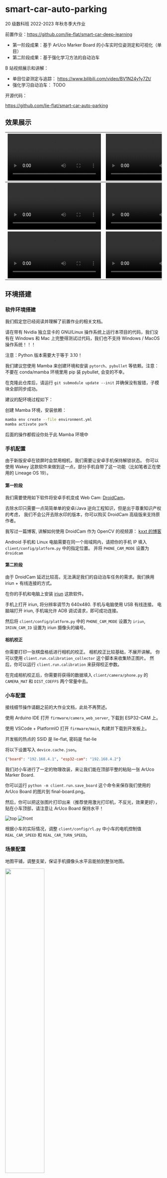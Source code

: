 # smart-car-auto-parking

20 级数科班 2022-2023 年秋冬季大作业

前置作业：https://github.com/lie-flat/smart-car-deep-learning

- 第一阶段成果：基于 ArUco Marker Board 的小车实时位姿测定和可视化（单目）
- 第二阶段成果：基于强化学习方法的自动泊车

B 站视频展示和讲解：

- 单目位姿测定与追踪： https://www.bilibili.com/video/BV1N24y1y7Zt/
- 强化学习自动泊车： TODO

开源代码：

https://github.com/lie-flat/smart-car-auto-parking

## 效果展示

| <video src="https://github.com/lie-flat/smart-car-auto-parking/raw/main/resources/videos/1.0-full.mp4"><br />直线倒车入库<br />完全部署模式 | <video src="resources/videos/1.0-sim.mp4"><br />直线倒车入库<br />数字孪生模式 |
| ------------------------------------------------------------ | ------------------------------------------------------------ |
| <video src="resources/videos/2.120-full.mp4"><br />斜后方 120 度倒车入库<br />完全部署模式 | <video src="resources/videos/2.120-sim.mp4"><br />斜后方 120 度倒车入库<br />数字孪生模式 |
| <video src="resources/videos/2.120-full2.mp4"><br />斜后方 120 度倒车入库<br />完全部署模式（另一次录制） | <video src="resources/videos/3.90-full.mp4"><br />斜后方 90 度倒车入库<br />完全部署模式 |



## 环境搭建

### 软件环境搭建

我们假定您已经阅读并理解了前置作业的相关文档。

请在带有 Nvidia 独立显卡的 GNU/Linux 操作系统上运行本项目的代码，我们没有在 Windows 和 Mac 上完整得测试过代码，我们也不支持 Windows / MacOS 操作系统！！！

注意：Python 版本需要大于等于 3.10！

我们建议您使用 Mamba 来创建环境和安装 `pytorch`、`pybullet` 等依赖。注意：不要在 conda/mamba 环境里用 pip 装 pybullet, 会变的不幸。

在克隆此仓库后，请运行 `git submodule update --init` 并确保没有报错，子模块全部同步成功。

建议的配环境过程如下：

创建 Mamba 环境，安装依赖：

```bash
mamba env create --file environment.yml
mamba activate park
```

后面的操作都假设你处于此 Mamba 环境中

### 手机配置

由于新版安卓在锁屏时会禁用相机，我们需要让安卓手机保持解锁状态。
你可以使用 Wakey 这款软件来做到这一点，部分手机自带了这一功能（比如笔者正在使用的 Lineage OS 19）。

#### 第一阶段

我们需要使用如下软件将安卓手机变成 Web Cam: [DroidCam](https://www.dev47apps.com/)。

去除水印只需要一点简简单单的安卓/Java 逆向工程知识，但是出于尊重知识产权的考虑，
我们不会公开去除水印的版本，你可以购买 DroidCam 高级版来支持原作者。

我写过一篇博客, 讲解如何使用 DroidCam 作为 OpenCV 的视频源： [kxxt 的博客](https://www.kxxt.dev/blog/use-android-devices-as-cameras-in-opencv/)

Android 手机和 Linux 电脑需要在同一个局域网内，请把你的手机 IP 填入 `client/config/platform.py` 中的指定位置。
并将 `PHONE_CAM_MODE` 设置为 `droidcam`

#### 第二阶段

由于 DroidCam 延迟比较高，无法满足我们的自动泊车任务的需求。我们换用 iriun + 有线连接的方式。

在你的手机和电脑上安装 [iriun](https://iriun.com/) 这款软件。

手机上打开 iriun, 将分辨率调节为 640x480. 手机与电脑使用 USB 有线连接。
电脑端打开 iriun, 手机端允许 ADB 调试请求，即可成功连接。

然后将 `client/config/platform.py` 中的 `PHONE_CAM_MODE` 设置为 `iriun`,
`IRIUN_CAM_ID` 设置为 iriun 摄像头的编号。

#### 相机校正

你需要打印一张棋盘格纸进行相机的校正。 相机校正比较基础，不展开讲解。
你可以使用 `client.run.calibration_collector` 这个脚本来收集矫正图片。
然后，你可以运行 `client.run.calibration` 来获得校正参数。

在完成相机校正后，你需要将获得的数据填入 `client/camera/phone.py` 的 `CAMERA_MAT` 和 `DIST_COEFFS` 两个常量中去。

### 小车配置

接线细节操作请翻之前的大作业文档，此处不再赘述。

使用 Arduino IDE 打开 `firmware/camera_web_server`, 下载到 ESP32-CAM 上。

使用 VSCode + PlatformIO 打开 `firmware/main`, 构建并下载到开发板上。

开发板的热点的 SSID 是 lie-flat, 密码是 flat-lie

将以下设置写入 `device.cache.json`。

```json
{"board": "192.168.4.1", "esp32-cam": "192.168.4.2"}
```

我们对小车进行了一定的物理改装，来让我们能在顶部平整的粘贴一张 ArUco Marker Board.

你可以运行 `python -m client.run.save_board` 这个命令来保存我们使用的 ArUco Board 的图片到 final-board.png。

然后，你可以把这张图片打印出来（推荐使用激光打印机，不反光，效果更好），贴在小车顶部，请注意让 ArUco Board 保持水平！

![top](resources/images/car-top.jpg)
![front](resources/images/car-front.jpg)

根据小车的实际情况，调整 `client/config/rl.py` 中小车的电机控制值 `REAL_CAR_SPEED` 和 `REAL_CAR_TURN_SPEED`。

### 场景配置

地图平铺，调整支架，保证手机摄像头水平且能拍到整张地图。

<img src="resources/images/setup.jpg" alt="" width="50%">

然后运行 `python -m client.run.cam`， 在显示的图片中所示的圆圈的对应实体地图位置做一个标记。

选定地图的一个角作为世界坐标系原点，计算相机坐标系到世界坐标系的旋转矩阵，
填到 `client/config/positioning.py` 的 `ROTATION` 常量里。

再根据从地图上作的标记，量出相机坐标系与世界坐标系的偏移量（Z 偏移量为摄像头高度），填入 `OFFSET_{X,Y,Z}` 常量中。

## 运行

电脑连接到开发板的热点和手机摄像头。

### 第一阶段实时位姿测定的展示(先后启动两个 Python 程序)

```bash
python -m client.run
python -m client
```

### 第二阶段强化学习自动泊车

#### 强化学习虚拟场景调试

我们提供一个交互式的环境，它可以用来进行虚拟场景的调试。

```bash
python -m client.rl.heuristic
```

脚本启动后，你将得到一个 pybullet 窗口和一个 IPython shell.

![heuristic](resources/images/heuristic.png)

你可以在 IPython shell 中自由的执行你想要执行的代码，
进行虚拟场景的调试。要想知道这个 shell 提供了哪些全局变量和函数，请阅读它的源代码。

#### 训练强化学习模型

运行如下命令可以查看训练脚本的使用帮助。

```bash
python -m client.rl.train -h
```

示例:

训练一个 DQN 模型，总步数为 3000000，模型的种子为 114514, 初始位姿的 xy 坐标为 (1.5,2), 初始的旋转为 $\pi\over6$, 不启用墙壁，启用可视化，每 30000 步保存一个 checkpoint, 使用 racecar 汽车模型（默认是 husky），模型放大 2.2 倍：

```bash
python -m client.rl.train --model dqn --total-steps 3000000 --init-x=1.5 --init-y=2 --init-theta="np.pi/6" --no-wall --seed=114514 --render --save-freq=30000 --car=racecar --car-scale=2.2
```

你可以启动 tensorboard 来查看训练的情况：

```bash
tensorboard --logdir logs
```

<img src="resources/images/tensorboard.png" alt="tensorboard">

#### 评估强化学习模型

运行如下命令可以查看评估脚本的使用帮助。

```bash
python -m client.rl.train -h
```

示例：

```bash
python -m client.rl.eval --model-path resources/self-parking-nn/dqn_1_1500000.zip  --eval-episodes 10 --render
```

![render](resources/images/render.gif)

脚本最后会输出 Mean Cummulative Reward 和标准差。

#### 部署强化学习模型

我们提供两种部署模式。

- 在数字孪生模式下，我们仍然依赖于 PyBullet 虚拟场景的数据来运行模型，
  即没有使用位姿测定得到的数据来运行模型，
  真实的小车只是简单的跟随虚拟的小车一起做出同步的运动。

- 在完全部署模式下，我们直接把位姿测定得到的数据传递给模型，
  不再依赖 pybullet 虚拟场景，完成本次大作业的最终目标。

经过多次实验，我们发现真实部署模式比数字孪生模式效果更好，这可能虚拟场景和真实场景的差异造成的。

另外，虽然真实小车的动作的定义与虚拟小车有所不同，我们发现在完全部署模式下，我们的模型仍然能够达到很好的效果。

##### 数字孪生模式

先后运行以下两个 Python 脚本

```bash
python -m client.run.parking --follow
python -m client.rl.eval --eval-episodes 1 --model-path 模型路径 \
    --init-x=起始X --init-y=起始Y --init-theta=起始theta \
    --render --real --presentation
```

##### 完全部署模式

先后运行以下两个 Python 脚本

```bash
python -m client.run.parking
python -m client.rl.real --model-path 模型路径 --eval-episodes 1
```

## Unity 3D 场景

为了更好的还原真实的场景，我们一开始使用 Unity 3D 架设了场景，组建了小车的虚拟模型，
并使用 Unity3D 提供的 ml-agents 训练了强化学习模型。

但是由于无法准确的得知小车轮胎的部分物理参数，
Unity 3D ml-agents 官方也不支持将训练得到的模型部署到 Python 脚本中去，
我们最后放弃了这个计划，转而使用 pybullet + gym + stable_baseline3。

Unity3D 工程的代码在 environment 文件夹下。

![u3d](resources/images/u3d.png)

## 代码讲解

目录结构

```
smart-car-auto-parking
├── client              # Python 客户端， 位姿测定，强化学习自动泊车
├── devices.cache.json  # 设备缓存文件
├── environment         # Unity 3D 工程
├── environment.lock    # mamba 环境配置文件(版本锁定)
├── environment.yml     # mamba 环境配置文件
├── firmware            # C++ 编写的小车/ESP32CAM 固件
├── logs                # Tensorboard 日志文件夹/模型检查点保存
├── measurements        # 手动测量得到的部分参数
├── LICENSE             # 开源协议
├── README.md           # 说明文件
├── resources           # 资源文件夹
├── roadsign            # 交通标志识别模型
└── slides              # 幻灯片
```

### 第一阶段：实时位姿测定与直播推流

您可以查看 [B 站讲解视频](https://www.bilibili.com/video/BV1N24y1y7Zt/) 或讲解幻灯片：

- [位姿测定](https://lie-flat.github.io/smart-car-auto-parking/positioning)
- [直播推流](https://lie-flat.github.io/smart-car-auto-parking/streaming)

### 第二阶段：强化学习自动泊车

#### 小车同步运动 API

之前我们编写的小车的运动 API 是异步的，有状态的，对小车的控制受网络延迟影响大。

这一次我们编写了小车的同步运动 API， 来实现对小车运动的精确控制：

客户端向小车发送请求，让电机和舵机处于指定状态指定长度时间，然后小车停止电机并给客户端返回 `200 OK`

下面是 `firmware/main/src/main.cpp` 的节选:

因为 request handler 在中断里，我们不能阻塞太长时间，否则会触发 watchdog 错误导致重启，所以我们把请求指针塞到一个 FreeRTOS 的队列里去（大小为一即可，我们不支持在上一条同步运动请求完成前执行下一条同步运动请求）。

```c++
QueueHandle_t cmdQueue;

void setup() {
    ...
    cmdQueue = xQueueCreate(1, sizeof(AsyncWebServerRequest*));
    server.on("/act", HTTP_POST, [](AsyncWebServerRequest* request) {
    	// Put the request in the queue
    	if (xQueueSend(cmdQueue, (void*)&request, (TickType_t)10) != pdPASS) {
      		request->send(500);
    	}
  	});
    ...
}
```

然后，我们在 `loop` 里处理请求,  解析出请求参数，调用 `act` 函数，待运动完成后，再给客户端返回 200。

```c++
void loop() {
  if (uxQueueMessagesWaiting(cmdQueue)) {
    AsyncWebServerRequest* request;
    if (xQueueReceive(cmdQueue, &request, (TickType_t)10)) {
      auto duration = parse_int_param(request, "duration");
      auto servo = parse_float_param(request, SERVO_PARAM);
      auto motor_a = parse_float_param(request, MOTOR_A_PARAM);
      auto motor_b = parse_float_param(request, MOTOR_B_PARAM);
      act(servo, motor_a, motor_b, duration);
      request->send(200, "text/plain", "OK");
    }
  }
}
```

`act` 函数调用我们之前写好的 `set_a`,`set_b`,`set_servo` 来控制小车运动, 我们使用 FreeRTOS 的 `vTaskDelay` 来等待 `duration` 毫秒，最后让电机停止运动。

```c++
void act(float servo, float motor_a, float motor_b, int duration) {
  set_servo(servo);
  set_a(motor_a);
  set_b(motor_b);
  vTaskDelay(duration);
  set_a(0);
  set_b(0);
}
```

然后，配套地，我们有如下的 python 库代码(`client/controller/control.py`):
```python
def act(ip, servo=7.5, a=0, b=0, duration=0):
    body = {
        "servo": servo,
        "motorA": a,
        "motorB": b,
        "duration": duration
    }
    requests.post(f"http://{ip}/act", body)
```

#### 配置项

为了方便更改，我们把配置抽出来作为一个 python 模块：`client.config`.

该子模块下有以下配置文件：

- aruco.py: ArUco 检测配置
- boarddef.py： ArUco 板子定义
- common.py：公共设置
- control.py：关键运行模式控制和上下文定义
- misc.py： 杂项
- platform.py：平台相关配置，摄像头运行模式配置
- positioning.py：位姿测定配置
- resources.py：资源配置
- rl.py：强化学习配置

#### 强化学习环境

为了方便，我们把地图等比例放大五倍（以米为单位），地图的 URDF 位于 `resources/ground.urdf`。

我们在 `client/rl/base.py` 中定义了虚拟场景和真实场景的公共基类 `ParkingLotEnvBase`.

这个基类定义了小车的始末位姿、状态空间、误差范围、动作空间、奖励权重、基于共享内存的跨进程数据收集器、距离和奖励的计算函数等。

我们给小车定义了 前进、后退、左转、右转 这四种离散动作（我们在 Unity 3D 环境中采用了连续动作空间）。

然后，我们在 `client/rl/env.py` 中定义了虚拟场景 `ParkingLotEnv`, 该虚拟场景在其基类的基础上增加了 pybullet 仿真的相关功能，实现了一个用来训练和评估强化学习模型的虚拟场景。（代码太长，我不贴了）

为了方便调试虚拟场景，我们还编写了一个脚本： `client/rl/heuristic.py`, 这个脚本会启动 pybullet 场景，同时给你一个 IPython shell 来自由探索，你可以使用 `w`, `a`, `s`, `d` 这四个函数来移动小车，它们接受的参数是运动步数，它们返回结束时的小车的观测值。运行 `reset()` 来重置环境。你也可以调用 pybullet 来随意的修改虚拟场景。

```python
import gym
import pybullet as p
from IPython import embed
from .cmd_parser import build_parser, grab_args
from .impl import make_env
from time import sleep
from math import *
from ..config.rl import *
if __name__ == '__main__':
    parser = build_parser()
    args = grab_args(parser)
    args.render = True
    env = make_env(args)
    env.reset()
    unwrapped = env.unwrapped
    car = unwrapped.car
    reset = env.reset
    def movement_generator(action):
        def f(t=2):
            for _ in range(t):
                obs = env.step(action)
            else:
                return obs
        return f
    w = movement_generator(0)
    s = movement_generator(1)
    a = movement_generator(2)
    d = movement_generator(3)
    embed(header="You are on your own now. Feel free to explore!")
```

另外，我们在 `client/rl/real.py` 中定义了真实场景 `RealParkingLotEnv`, 该虚拟场景在其基类的基础上增加了控制物理小车运动，基于共享内存的环境观测信息收集等功能，实现了用于完全部署模式的真实场景。（代码太长，我不贴了）

我们在 `client/rl/__init__.py` 中注册了上述两个环境，然后我们就可以使用字符串 ID 调用这两个环境了：

```python
from gym.envs.registration import register

register(id='ParkingLot-v0', entry_point='client.rl.env:ParkingLotEnv')
register(id='RealParkingLot-v0', entry_point='client.rl.real:RealParkingLotEnv')
```

小车相关的代码在 `client/rl/car.py` 中，`Car` 类负责了虚拟/真实小车的控制，pybullet 环境小车加载和观测数据收集等功能。

#### 模型训练/评估

`client/rl/cmd_parser.py` 定义了公共的命令行参数解析器。

我们在 `client/rl/models.py`  中对各种模型做了一个抽象，使得我们能够方便的通过命令行参数来切换模型。

模型训练和评估的主要代码在 `client/rl/impl.py`  中。

模型训练：

```python
def train(args):
    env = make_env(args)
    checkpoint_callback = CheckpointCallback(
        save_freq=args.save_freq, save_path=args.ckpt_path, name_prefix=args.model)
    if args.resume_from:
        model_class = get_model_class_by_name(args.model)
        path = Path(args.resume_from)
        if path.is_file():
            model_path = args.resume_from
        else:
            model = str(path/'final.zip')
        model = model_class.load(model_path, env=env)
    else:
        model = init_model_by_name(
            args.model, env=env, verbose=1, seed=args.seed)
    logger = configure(args.log_dir, ["tensorboard"])
    model.set_logger(logger)
    env.reset()
    model.learn(total_timesteps=args.total_steps,
                callback=checkpoint_callback)
    model.save(args.model_path)
    env.close()
```

模型评估：

```python
def evaluate(args, env_maker=make_env):
    env = Monitor(env_maker(args))
    model_class = get_model_class_by_name(args.model)

    path = Path(args.model_path)
    model_path = str(path).removesuffix(
        ".zip") if path.is_file() else str(path/'final')
    model = model_class.load(model_path, env)
    env.reset()
    mean, std = evaluate_policy(
        model, env, n_eval_episodes=args.eval_episodes, render=args.render)
    print(f"{Fore.YELLOW}Mean reward: {mean}, Std: {std}{Style.RESET_ALL}", file=stderr)
```

#### 模型部署

效果展示的脚本位于 `client/run/parking.py`. 出于性能因素考虑，我们没有将效果展示和自动泊车写到一个程序里，我们把它们分到了两个程序中并行运行。

`client/run/parking.py` 实时地测定小车的位置和姿态，并且通过位姿变换把数据变换成观测数据，同时可视化到屏幕上。同时，它通过共享内存的方式读取自动泊车的相关信息，一并显示在屏幕上。在完全部署模式下，该脚本还会把观测数据通过共享内存的方式传递回自动泊车脚本。代码太长了，我就不贴了。

`client/rl/analytics.py` 封装了收集自动泊车信息的类 `AnalyticsCollector/AnalyticsReader`:

我们使用文件锁作为两个进程读写共享内存的互斥量来防止脏读（Dirty Read）问题的出现。在大作业的第一阶段我们并没有类似的机制来防止脏读，这是因为第一阶段共享内存的数据为图像数据，脏读图像并无不良影响，几乎不影响图像的呈现。

```python
class AnalyticsCollector:
    """
    Collect analytic info into shared memory
    """
    def __init__(self):
        self.shm = SharedMemory(name=ENVINFO_SHM_NAME)
        self.array = np.ndarray(ENVINFO_SIZE, dtype=ENVINFO_DTYPE,
                                buffer=self.shm.buf)
        self.lock = FileLock(ENVINFO_FILELOCK_PATH)
    def lock_and_modify(self, f):
        with self.lock:
            f(self.array)
class AnalyticsReader:
    def __init__(self) -> None:
        self.shm = create_shared_memory_nparray(
            np.zeros(ENVINFO_SIZE, dtype=ENVINFO_DTYPE), ENVINFO_SHM_NAME, ENVINFO_DTYPE)
        self.array = np.ndarray(ENVINFO_SIZE, dtype=ENVINFO_DTYPE,
                                buffer=self.shm.buf)
        self.lock = FileLock(ENVINFO_FILELOCK_PATH)
    def read_to_dict(self, out_dict):
        with self.lock:
            out_dict["last_action"] = int(self.array[0])
            out_dict["last_reward"] = self.array[1]
            out_dict["cummulative_reward"] = self.array[2]
            out_dict["step_counter"] = int(self.array[3])
            out_dict["success"] = int(self.array[4]) == 1
            out_dict["distance"] = self.array[5]
```

## Reference

- https://markhedleyjones.com/projects/calibration-checkerboard-collection
- https://calib.io/pages/camera-calibration-pattern-generator
- https://docs.opencv.org/4.6.0/d5/dae/tutorial_aruco_detection.html
- https://docs.opencv.org/4.6.0/db/da9/tutorial_aruco_board_detection.html
- https://docs.opencv.org/4.6.0/df/d4a/tutorial_charuco_detection.html
- https://docs.opencv.org/4.6.0/d1/dcb/tutorial_aruco_faq.html
- https://github.com/RyanLiu112/RL_parking
- https://github.com/Robotics-Club-IIT-BHU/gym-carpark
- https://github.com/VanIseghemThomas/AI-Parking-Unity
- https://docs.google.com/document/d/10sXEhzFRSnvFcl3XxNGhnD4N2SedqwdAvK3dsihxVUA/edit#heading=h.gpdptdmpokh
